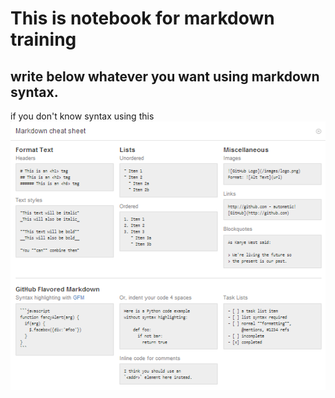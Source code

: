 # This is notebook for markdown training

## write below whatever you want using markdown syntax. 
if you don't know syntax using this  
![](markdown-cheatsheet-online.png)



